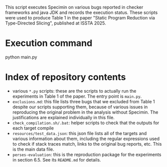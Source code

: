 This script executes Specimin on various bugs reported in checker frameworks and java JDK and records the execution status.
These scripts were used to produce Table 1 in the paper "Static Program Reduction via Type-Directed Slicing", published
at ISSTA 2025.

# Execution command

python main.py

# Index of repository contents
* various `*.py` scripts: these are the scripts to actually run the experiments in
Table 1 of the paper. The entry point is `main.py`.
* `exclusions.md`: this file lists three bugs that we excluded from Table 1 despite
our scripts supporting them, because of various issues in reproducing the original
problem in the analysis without Specimin. The justifications are explained individually
in this file.
* `check_compilation.sh/.bat`: helper scripts to check that the outputs for each target compile
* `resources/test_data.json`: this json file lists all of the targets and various information
about them, including the regular expressions used to check if stack traces match, links
to the original bug reports, etc. This is the main data file.
* `perses-evaluation`: this is the reproduction package for the experiments in section 6.5.
See its `README.md` for details.

